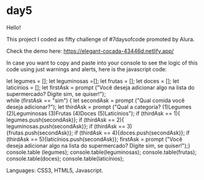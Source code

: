 # day5

Hello!

This project I coded as fifty challenge of #7daysofcode promoted by Alura.

Check the demo here: https://elegant-cocada-43446d.netlify.app/

In case you want to copy and paste into your console to see the logic of this code using just warnings and alerts, here is the javascript code:

let legumes = []; let leguminosas =[]; let frutas = []; let doces = []; let laticínios = []; 
let firstAsk = prompt ("Você deseja adicionar algo na lista do supermercado? Digite sim, se quiser!");  
while (firstAsk == "sim") { 
let secondAsk = prompt ("Qual comida você deseja adicionar?"); 
let thirdAsk = prompt ("Qual a categoria? (1)Legumes (2)Leguminosas (3)Frutas (4)Doces (5)Laticínios"); 
if (thirdAsk == 1){
legumes.push(secondAsk)}; 
if (thirdAsk == 2){
leguminosas.push(secondAsk)}; 
if (thirdAsk == 3){frutas.push(secondAsk)}; 
if (thirdAsk == 4){doces.push(secondAsk)}; 
if (thirdAsk == 5){laticínios.push(secondAsk)}; 
firstAsk = prompt ("Você deseja adicionar algo na lista do supermercado? Digite sim, se quiser!");} 
console.table (legumes); 
console.table(leguminosas);
console.table(frutas);
console.table(doces);
console.table(laticínios);

Languages: CSS3, HTML5, Javascript.
